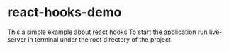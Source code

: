 # react-hooks-demo
This a simple example about react hooks
To start the application
run live-server in terminal under the root directory of the project
